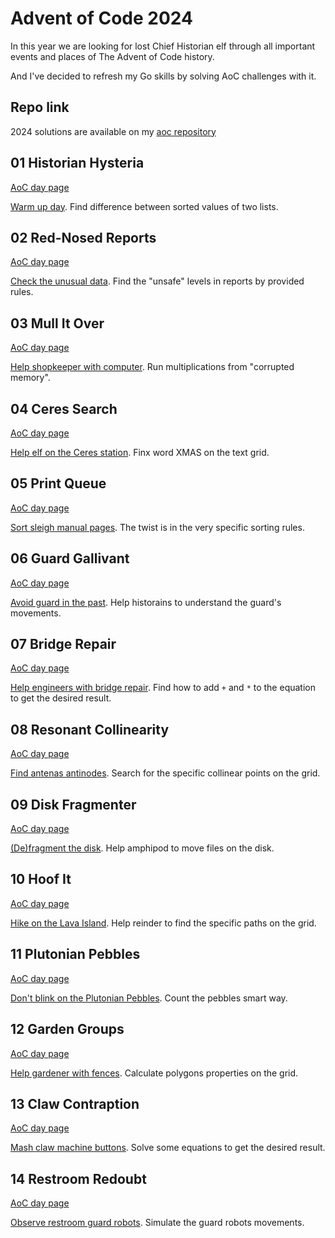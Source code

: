 # Advent of Code 2024
In this year we are looking for lost Chief Historian elf through all important
events and places of The Advent of Code history.

And I've decided to refresh my Go skills by solving AoC challenges with it.

## Repo link
2024 solutions are available on my [aoc repository](https://github.com/insomnes/aoc/tree/main/2024)

## 01 Historian Hysteria
[AoC day page](https://adventofcode.com/2024/day/1)

[Warm up day](01_history.md). Find difference between sorted values of two lists.

## 02 Red-Nosed Reports
[AoC day page](https://adventofcode.com/2024/day/2)

[Check the unusual data](02_reports.md). Find the "unsafe" levels in reports by provided rules.

## 03 Mull It Over
[AoC day page](https://adventofcode.com/2024/day/3)

[Help shopkeeper with computer](03_mull.md). Run multiplications from "corrupted memory".

## 04 Ceres Search
[AoC day page](https://adventofcode.com/2024/day/4)

[Help elf on the Ceres station](04_ceres.md). Finx word XMAS on the text grid.

## 05 Print Queue
[AoC day page](https://adventofcode.com/2024/day/5)

[Sort sleigh manual pages](05_queue.md). The twist is in the very specific sorting rules.

## 06 Guard Gallivant
[AoC day page](https://adventofcode.com/2024/day/6)

[Avoid guard in the past](06_guard.md). Help historains to understand the guard's movements.

## 07 Bridge Repair
[AoC day page](https://adventofcode.com/2024/day/7)

[Help engineers with bridge repair](07_repair.md). Find how to add `+` and `*` to the equation to get the desired result.

## 08 Resonant Collinearity
[AoC day page](https://adventofcode.com/2024/day/8)

[Find antenas antinodes](08_resonant.md). Search for the specific collinear points on the grid.

## 09 Disk Fragmenter
[AoC day page](https://adventofcode.com/2024/day/9)

[(De)fragment the disk](09_disk.md). Help amphipod to move files on the disk.

## 10 Hoof It
[AoC day page](https://adventofcode.com/2024/day/10)

[Hike on the Lava Island](10_hoof.md). Help reinder to find the specific paths on the grid.

## 11 Plutonian Pebbles
[AoC day page](https://adventofcode.com/2024/day/11)

[Don't blink on the Plutonian Pebbles](11_pebbles.md). Count the pebbles smart way.

## 12 Garden Groups
[AoC day page](https://adventofcode.com/2024/day/12)

[Help gardener with fences](12_garden.md). Calculate polygons properties on the grid.

## 13 Claw Contraption
[AoC day page](https://adventofcode.com/2024/day/13)

[Mash claw machine buttons](13_claw.md). Solve some equations to get the desired result.

## 14 Restroom Redoubt
[AoC day page](https://adventofcode.com/2024/day/14)

[Observe restroom guard robots](14_restroom.md). Simulate the guard robots movements.
